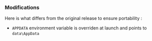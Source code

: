 ### Modifications

Here is what differs from the original release to ensure portability :

* `APPDATA` environment variable is overriden at launch and points to `data\AppData`
